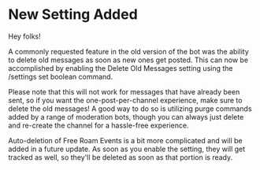 # New Setting Added

Hey folks!

A commonly requested feature in the old version of the bot was the ability to delete old messages as soon as new ones get posted. This can now be accomplished by enabling the Delete Old Messages setting using the /settings set boolean command.

<!--truncate-->

Please note that this will not work for messages that have already been sent, so if you want the one-post-per-channel experience, make sure to delete the old messages! A good way to do so is utilizing purge commands added by a range of moderation bots, though you can always just delete and re-create the channel for a hassle-free experience.

Auto-deletion of Free Roam Events is a bit more complicated and will be added in a future update. As soon as you enable the setting, they will get tracked as well, so they'll be deleted as soon as that portion is ready.
